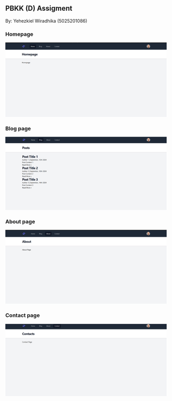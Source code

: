 ## PBKK (D) Assigment

By: Yehezkiel Wiradhika (5025201086)

### Homepage
![Homepage](assets/1.png)

### Blog page
![Blog](assets/2.png)

### About page
![About](assets/3.png)

### Contact page
![Contact](assets/4.png)